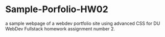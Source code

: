 # Sample-Porfolio-HW02
 a sample webpage of a webdev portfolio site using advanced CSS for DU WebDev Fullstack homework assignment number 2.
